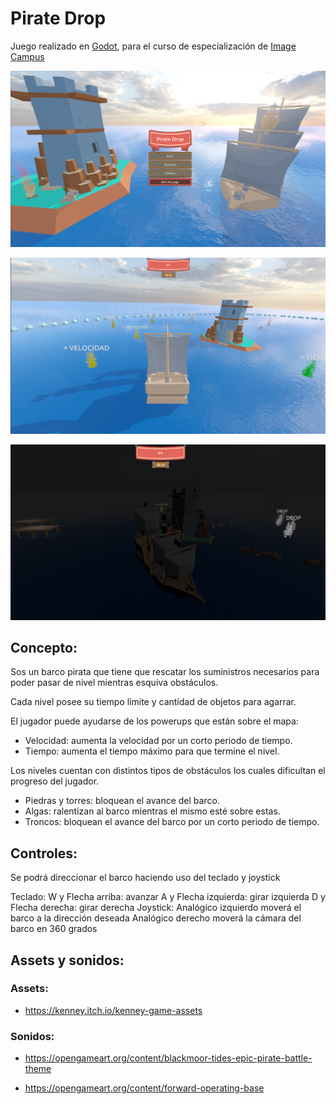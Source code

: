 # Pirate Drop

Juego realizado en [Godot](https://godotengine.org/), para el curso de especialización de [Image Campus](https://www.imagecampus.edu.ar/desarrollo-de-videojuegos-con-godot) 

![alt text](github/images/image.png)

![alt text](github/images/image-1.png)

![alt text](github/images/image-2.png)


## Concepto:

Sos un barco pirata que tiene que rescatar los suministros necesarios para poder pasar de nivel mientras esquiva obstáculos.

Cada nivel posee su tiempo límite y cantidad de objetos para agarrar.

El jugador puede ayudarse de los powerups que están sobre el mapa:

- Velocidad: aumenta la velocidad por un corto periodo de tiempo.
- Tiempo: aumenta el tiempo máximo para que termine el nivel.

Los niveles cuentan con distintos tipos de obstáculos los cuales dificultan el progreso del jugador.

- Piedras y torres: bloquean el avance del barco.
- Algas: ralentizan al barco mientras el mismo esté sobre estas.
- Troncos: bloquean el avance del barco por un corto periodo de tiempo.
​

## Controles:

Se podrá direccionar el barco haciendo uso del teclado y joystick

Teclado:
W y Flecha arriba: avanzar
A y Flecha izquierda: girar izquierda
D y Flecha derecha: girar derecha
​Joystick:
Analógico izquierdo moverá el barco a la dirección deseada
Analógico derecho moverá la cámara del barco en 360 grados



## Assets y sonidos:


### Assets:

- https://kenney.itch.io/kenney-game-assets

### Sonidos:

- https://opengameart.org/content/blackmoor-tides-epic-pirate-battle-theme

- https://opengameart.org/content/forward-operating-base
